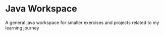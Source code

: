 # Java Workspace

A general java workspace for smaller exercises and projects related to my learning journey